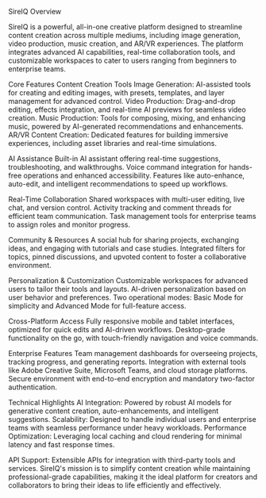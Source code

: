 SireIQ Overview

SireIQ is a powerful, all-in-one creative platform designed to streamline content creation across multiple mediums, including image generation, video production, music creation, and AR/VR experiences. The platform integrates advanced AI capabilities, real-time collaboration tools, and customizable workspaces to cater to users ranging from beginners to enterprise teams.

Core Features Content Creation Tools Image Generation: AI-assisted tools for creating and editing images, with presets, templates, and layer management for advanced control. Video Production: Drag-and-drop editing, effects integration, and real-time AI previews for seamless video creation. Music Production: Tools for composing, mixing, and enhancing music, powered by AI-generated recommendations and enhancements. AR/VR Content Creation: Dedicated features for building immersive experiences, including asset libraries and real-time simulations.

AI Assistance Built-in AI assistant offering real-time suggestions, troubleshooting, and walkthroughs. Voice command integration for hands-free operations and enhanced accessibility. Features like auto-enhance, auto-edit, and intelligent recommendations to speed up workflows.

Real-Time Collaboration Shared workspaces with multi-user editing, live chat, and version control. Activity tracking and comment threads for efficient team communication. Task management tools for enterprise teams to assign roles and monitor progress.

Community & Resources A social hub for sharing projects, exchanging ideas, and engaging with tutorials and case studies. Integrated filters for topics, pinned discussions, and upvoted content to foster a collaborative environment.

Personalization & Customization Customizable workspaces for advanced users to tailor their tools and layouts. AI-driven personalization based on user behavior and preferences. Two operational modes: Basic Mode for simplicity and Advanced Mode for full-feature access.

Cross-Platform Access Fully responsive mobile and tablet interfaces, optimized for quick edits and AI-driven workflows. Desktop-grade functionality on the go, with touch-friendly navigation and voice commands.

Enterprise Features Team management dashboards for overseeing projects, tracking progress, and generating reports. Integration with external tools like Adobe Creative Suite, Microsoft Teams, and cloud storage platforms. Secure environment with end-to-end encryption and mandatory two-factor authentication.

Technical Highlights AI Integration: Powered by robust AI models for generative content creation, auto-enhancements, and intelligent suggestions. Scalability: Designed to handle individual users and enterprise teams with seamless performance under heavy workloads. Performance Optimization: Leveraging local caching and cloud rendering for minimal latency and fast response times.

API Support: Extensible APIs for integration with third-party tools and services. SireIQ's mission is to simplify content creation while maintaining professional-grade capabilities, making it the ideal platform for creators and collaborators to bring their ideas to life efficiently and effectively.
